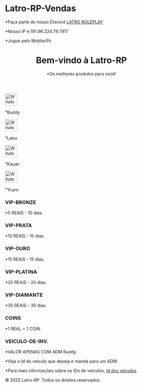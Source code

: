 # Latro-RP-Vendas
*Faça parte do nosso Discord  <a href="https://discord.gg/g7zVwQWc" target="_blank">LATRO ROLEPLAY</a>
<p>*Nosso IP é:191.96.224.79:7917</p>
<p>*Jogue pelo Moblie/Pc</p>
<html lang="pt-BR">
<head>
    <meta charset="UTF-8">
    <meta name="viewport" content="width=device-width, initial-scale=1.0">
</head>
<body>
    <header>
        <h1>Bem-vindo à Latro-RP</h1>
        <p>*Os melhores produtos para você!</p>
    </header>
    <nav>
<a class="whatsapp-link" href="https://wa.me/553298410290" target="_blank" title="Fale com Ruddy pelo WhatsApp">
  <img src="https://upload.wikimedia.org/wikipedia/commons/6/6b/WhatsApp.svg" alt="WhatsApp" style="width: 40px; height: 40px;">
</a>
<p>°Ruddy</p>
<a class="whatsapp-link" href="https://wa.me/5521966954830" target="_blank" title="Fale com Latro pelo WhatsApp">
  <img src="https://upload.wikimedia.org/wikipedia/commons/6/6b/WhatsApp.svg" alt="WhatsApp" style="width: 40px; height: 40px;">
</a>
<p>°Latro</p>
<a class="whatsapp-link" href="https://wa.me/557591248151" target="_blank" title="Fale com Kauan pelo WhatsApp">
  <img src="https://upload.wikimedia.org/wikipedia/commons/6/6b/WhatsApp.svg" alt="WhatsApp" style="width: 40px; height: 40px;">
</a>
<p>°Kauan</p>
<a class="whatsapp-link" href="https://wa.me/557199479706" target="_blank" title="Fale com Ycaro pelo WhatsApp">
  <img src="https://upload.wikimedia.org/wikipedia/commons/6/6b/WhatsApp.svg" alt="WhatsApp" style="width: 40px; height: 40px;">
</a>
<p>°Ycaro</p>
    </nav>
    <div class="container" id="produtos">
        <div class="product">
            <h3>VIP-BRONZE</h3>
            <p>*5 REAIS - 10 dias.</p>
        </div>
        <div class="product">
            <h3>VIP-PRATA</h3>
            <p>*10 REAIS - 15 dias.</p>
        </div>
        <div class="product">
            <h3>VIP-OURO</h3>
            <p>*15 REAIS - 15 dias.</p>
        </div>
         <div class="product">
            <h3>VIP-PLATINA</h3>
            <p>*20 REAIS - 20 dias.</p>
        </div>
         <div class="product">
            <h3>VIP-DIAMANTE</h3>
            <p>*30 REAIS - 30 dias.</p>
        </div>
        <div class="product">
            <h3>COINS</h3>
            <p>*1 REAL = 1 COIN.</p>
        </div>
        <div class="product">
            <h3>VEICULO-DE-INV.</h3>
            <p>*VALOR APENAS COM ADM Ruddy.</p>
            <p>*Veja o Id do veiculo que deseja e manda para um ADM.</p>
            <p>*Para mais informações sobre os IDs de veículos, <a href="https://wiki.multitheftauto.com/wiki/Vehicle_IDs#Introduction" target="_blank">Id dos veiculos</a>.</p>
    </div>
    <footer>
        <p>&copy; 2025 Latro-RP. Todos os direitos reservados.</p>
    </footer>
